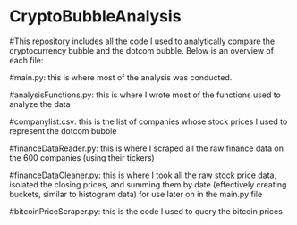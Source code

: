 # CryptoBubbleAnalysis

#This repository includes all the code I used to analytically compare the cryptocurrency bubble and the dotcom bubble. Below is an overview of each file: 

#main.py: this is where most of the analysis was conducted. 

#analysisFunctions.py: this is where I wrote most of the functions used to analyze the data

#companylist.csv: this is the list of companies whose stock prices I used to represent the dotcom bubble

#financeDataReader.py: this is where I scraped all the raw finance data on the 600 companies (using their tickers)

#financeDataCleaner.py: this is where I took all the raw stock price data, isolated the closing prices, and summing them by date (effectively creating buckets, similar to histogram data) for use later on in the main.py file

#bitcoinPriceScraper.py: this is the code I used to query the bitcoin prices